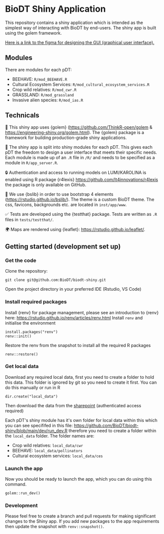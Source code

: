 # BioDT Shiny Application

This repository contains a shiny application which is intended as the simplest way of interacting with BioDT by end-users. The shiny app is built using the golem framework.

[Here is a link to the figma for designing the GUI (graphical user interface).](https://www.figma.com/file/92WkNhlVG1nWI2bxBgoXzE/GUI?type=design&mode=design)

## Modules

There are modules for each pDT:

 * BEEHAVE: `R/mod_BEEHAVE.R`
 * Cultural Ecosystem Services: `R/mod_cultural_ecosystem_services.R`
 * Crop wild relatives: `R/mod_cwr.R`
 * GRASSLAND: `R/mod_grassland`
 * Invasive alien species: `R/mod_ias.R`

## Technicals

🤖 This shiny app uses {golem} (https://github.com/ThinkR-open/golem & https://engineering-shiny.org/golem.html). The {golem} package is a framework for building production-grade shiny applications.

🚀 The shiny app is split into shiny modules for each pDT. This gives each pDT the freedom to design a user interface that meets their specific needs. Each module is made up of an `.R` file in `/R/` and needs to be specified as a module in `R/app_server.R`.

🔒 Authentication and access to running models on LUMI/KAROLINA is enabled using R package {r4lexis} https://github.com/It4innovations/r4lexis the package is only available on GitHub.

🎨 We use {bslib} in order to use bootstrap 4 elements (https://rstudio.github.io/bslib/). The theme is a custom BioDT theme. The css, favicons, backgrounds etc. are located in `inst/app/www`.

✅ Tests are developed using the {testthat} package. Tests are written as `.R` files in `tests/testthat/`.

🌍 Maps are rendered using {leaflet}: https://rstudio.github.io/leaflet/.

## Getting started (development set up)

### Get the code

Clone the repository:

```
git clone git@github.com:BioDT/biodt-shiny.git
```

Open the project directory in your preferred IDE (Rstudio, VS Code)

### Install required packages

Install {renv} for package management, please see an introduction to {renv} here: https://rstudio.github.io/renv/articles/renv.html Install `renv` and initialise the environment

```
install.packages("renv")
renv::init()
```

Restore the renv from the snapshot to install all the required R packages

```
renv::restore()
```

### Get local data

Download any required local data, first you need to create a folder to hold this data. This folder is ignored by git so you need to create it first. You can do this manually or run in R

```
dir.create("local_data")
```

Then download the data from the
[sharepoint](https://tt.eduuni.fi/sites/csc-rdi-fileshare/BioDT/Forms/AllItems.aspx?RootFolder=%2Fsites%2Fcsc%2Drdi%2Dfileshare%2FBioDT%2FWP7%20%2D%20Integration%20%26%20Service%20Uptake%20with%20Research%20Infrastructure%20Environments%2FShinyAppData) (authenticated access required)

Each pDT's shiny module has it's own folder for local data within this which you can see specififed in this file: https://github.com/BioDT/biodt-shiny/blob/main/dev/run_dev.R therefore you need to create a folder within the `local_data` folder. The folder names are:

 - Crop wild relatives: `local_data/cwr`
 - BEEHAVE: `local_data/pollinators`
 - Cultural ecosystem services: `local_data/ces` 

### Launch the app

Now you should be ready to launch the app, which you can do using this command.

```
golem::run_dev()
```

### Development

Please feel free to create a branch and pull requests for making significant changes to the Shiny app. If you add new packages to the app requirements then update the snapshot with `renv::snapshot()`.
